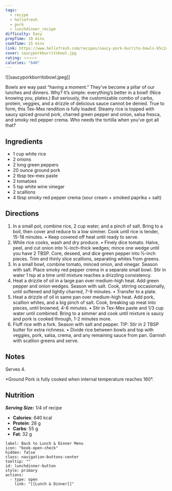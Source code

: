 ```yaml
---
tags:
  - recipe
  - hellofresh
  - pork
  - lunchdinner_recipe
difficulty: Easy
prepTime: 10 mins
cookTime: 15 mins
link: https://www.hellofresh.com/recipes/saucy-pork-burrito-bowls-65c24ebb606e44bed2538217
cover: saucyporkburritobowl.jpg
rating: ⭐️⭐️⭐️⭐️⭐️
calories: "640"
---
```


![[saucyporkburritobowl.jpeg]]

Bowls are way past “having a moment.” They’ve become a pillar of our lunches and dinners. Why? It’s simple: everything’s better in a bowl! (Nice knowing you, plates.) But seriously, the customizable combo of carbs, protein, veggies, and a drizzle of delicious sauce cannot be denied. True to form, this Tex-Mex rendition is fully loaded. Steamy rice is topped with saucy spiced ground pork, charred green pepper and onion, salsa fresca, and smoky red pepper crema. Who needs the tortilla when you’ve got all that?

## Ingredients
- 1 cup white rice
- 2 onions
- 2 long green peppers
- 20 ounce ground pork
- 2 tbsp tex-mex paste
- 2 tomatoes
- 5 tsp white wine vinegar
- 2 scallions
- 4 tbsp smoky red pepper crema (sour cream + smoked paprika + salt)


## Directions
1. In a small pot, combine rice, 2 cup water, and a pinch of salt. Bring to a boil, then cover and reduce to a low simmer. Cook until rice is tender, 15-18 minutes. • Keep covered off heat until ready to serve.
2. While rice cooks, wash and dry produce. • Finely dice tomato. Halve, peel, and cut onion into ½-inch-thick wedges; mince one wedge until you have 2 TBSP. Core, deseed, and dice green pepper into ½-inch pieces. Trim and thinly slice scallions, separating whites from greens.
3. In a small bowl, combine tomato, minced onion, and vinegar. Season with salt. Place smoky red pepper crema in a separate small bowl. Stir in water 1 tsp at a time until mixture reaches a drizzling consistency.
4. Heat a drizzle of oil in a large pan over medium-high heat. Add green pepper and onion wedges. Season with salt. Cook, stirring occasionally, until softened and lightly charred, 7-9 minutes. • Transfer to a plate.
5. Heat a drizzle of oil in same pan over medium-high heat. Add pork, scallion whites, and a big pinch of salt. Cook, breaking up meat into pieces, until browned, 4-6 minutes. • Stir in Tex-Mex paste and 1/3 cup water until combined. Bring to a simmer and cook until mixture is saucy and pork is cooked through, 1-2 minutes more.
6. Fluff rice with a fork. Season with salt and pepper. TIP: Stir in 2 TBSP butter for extra richness. • Divide rice between bowls and top with veggies, pork, salsa, crema, and any remaining sauce from pan. Garnish with scallion greens and serve.


## Notes
Serves 4.

*Ground Pork is fully cooked when internal temperature reaches 160°.

## Nutrition
***Serving Size:*** 1/4 of recipe
- **Calories**: 640 kcal
- **Protein**: 28 g
- **Carbs**: 55 g
- **Fat**: 32 g


```meta-bind-button
label: Back to Lunch & Dinner Menu
icon: "book-open-check"
hidden: false
class: navigation-buttons-center
tooltip: ""
id: lunchdinner-button
style: primary
actions:
  - type: open
    link: "[[Lunch & Dinner]]"

```
 
